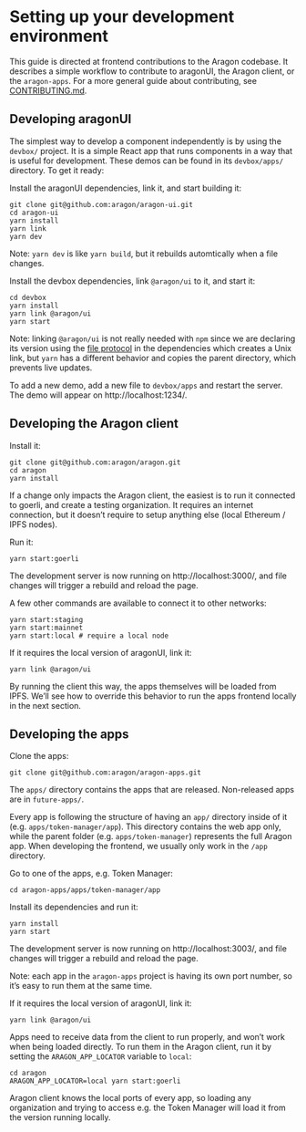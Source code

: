 # Setting up your development environment

This guide is directed at frontend contributions to the Aragon codebase. It describes a simple workflow to contribute to aragonUI, the Aragon client, or the `aragon-apps`. For a more general guide about contributing, see [CONTRIBUTING.md](../CONTRIBUTING.md).

## Developing aragonUI

The simplest way to develop a component independently is by using the `devbox/` project. It is a simple React app that runs components in a way that is useful for development. These demos can be found in its `devbox/apps/` directory. To get it ready:

Install the aragonUI dependencies, link it, and start building it:

```
git clone git@github.com:aragon/aragon-ui.git
cd aragon-ui
yarn install
yarn link
yarn dev
```

Note: `yarn dev` is like `yarn build`, but it rebuilds automtically when a file changes.

Install the devbox dependencies, link `@aragon/ui` to it, and start it:

```
cd devbox
yarn install
yarn link @aragon/ui
yarn start
```

Note: linking `@aragon/ui` is not really needed with `npm` since we are declaring its version using  the [file protocol](https://github.com/aragon/aragon-ui/blob/8c60dffcd279e9ba640d91b3e7ce1a5d88b0ae64/devbox/package.json#L13) in the dependencies which creates a Unix link, but `yarn` has a different behavior and copies the parent directory, which prevents live updates.

To add a new demo, add a new file to `devbox/apps` and restart the server. The demo will appear on http://localhost:1234/.

## Developing the Aragon client

Install it:

```
git clone git@github.com:aragon/aragon.git
cd aragon
yarn install
```

If a change only impacts the Aragon client, the easiest is to run it connected to goerli, and create a testing organization. It requires an internet connection, but it doesn’t require to setup anything else (local Ethereum / IPFS nodes).

Run it:

```
yarn start:goerli
```

The development server is now running on http://localhost:3000/, and file changes will trigger a rebuild and reload the page.

A few other commands are available to connect it to other networks:

```
yarn start:staging
yarn start:mainnet
yarn start:local # require a local node
```

If it requires the local version of aragonUI, link it:

```
yarn link @aragon/ui
```

By running the client this way, the apps themselves will be loaded from IPFS. We’ll see how to override this behavior to run the apps frontend locally in the next section.

## Developing the apps

Clone the apps:

```
git clone git@github.com:aragon/aragon-apps.git
```

The `apps/` directory contains the apps that are released. Non-released apps are in `future-apps/`.

Every app is following the structure of having an `app/` directory inside of it (e.g. `apps/token-manager/app`). This directory contains the web app only, while the parent folder (e.g. `apps/token-manager`) represents the full Aragon app. When developing the frontend, we usually only work in the `/app` directory.

Go to one of the apps, e.g. Token Manager:

```
cd aragon-apps/apps/token-manager/app
```

Install its dependencies and run it:

```
yarn install
yarn start
```

The development server is now running on http://localhost:3003/, and file changes will trigger a rebuild and reload the page.

Note: each app in the `aragon-apps` project is having its own port number, so it’s easy to run them at the same time.

If it requires the local version of aragonUI, link it:

```
yarn link @aragon/ui
```

Apps need to receive data from the client to run properly, and won’t work when being loaded directly. To run them in the Aragon client, run it by setting the `ARAGON_APP_LOCATOR` variable to `local`:

```
cd aragon
ARAGON_APP_LOCATOR=local yarn start:goerli
```

Aragon client knows the local ports of every app, so loading any organization and trying to access e.g. the Token Manager will load it from the version running locally.
